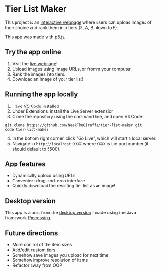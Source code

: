 # Tier List Maker

This project is an [interactive webpage](https://neekthegiraffe.github.io/tier-list-maker/) 
where users can upload images of their choice and rank them into tiers (S, A, B, down to F).

This app was made with [p5.js](https://p5js.org).

## Try the app online

1. Visit the [live webpage](https://neekthegiraffe.github.io/tier-list-maker/)!
2. Upload images using image URLs, or fromm your computer.
3. Rank the images into tiers.
4. Download an image of your tier list!

## Running the app locally

1. Have [VS Code](https://code.visualstudio.com) installed
2. Under Extensions, install the Live Server extension
3. Clone the repository using the command line, and open VS Code:
```
git clone https://github.com/NeekTheGiraffe/tier-list-maker.git
code tier-list-maker
```
4. In the bottom right corner, click "Go Live", which will start a
local server.
5. Navigate to `http://localhost:XXXX` where `XXXX` is the port 
number (it should default to 5500).

## App features

* Dynamically upload using URLs 
* Convenient drag-and-drop interface
* Quickly download the resulting tier list as an image!

## Desktop version

This app is a port from the [desktop version](https://github.com/NeekTheGiraffe/processing-tier-list) 
I made using the Java framework [Processing](https://processing.org).

## Future directions

* More control of the item sizes
* Add/edit custom tiers
* Somehow save images you upload for next time
* Somehow improve resolution of items
* Refactor away from OOP
